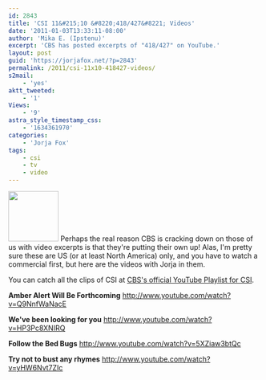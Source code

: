 ```yaml
---
id: 2843
title: 'CSI 11&#215;10 &#8220;418/427&#8221; Videos'
date: '2011-01-03T13:33:11-08:00'
author: 'Mika E. (Ipstenu)'
excerpt: 'CBS has posted excerpts of "418/427" on YouTube.'
layout: post
guid: 'https://jorjafox.net/?p=2843'
permalink: /2011/csi-11x10-418427-videos/
s2mail:
    - 'yes'
aktt_tweeted:
    - '1'
Views:
    - '9'
astra_style_timestamp_css:
    - '1634361970'
categories:
    - 'Jorja Fox'
tags:
    - csi
    - tv
    - video
---
```


<img src="//static.jorjafox.net/wordpress/2011/01/418-video-100x100.jpg" alt="" title="418-video" width="100" height="100" class="alignleft size-thumbnail wp-image-2844" /> Perhaps the real reason CBS is cracking down on those of us with video excerpts is that they're putting their own up! Alas, I'm pretty sure these are US (or at least North America) only, and you have to watch a commercial first, but here are the videos with Jorja in them.

You can catch all the clips of CSI at <a href="https://www.youtube.com/user/CSI">CBS's official YouTube Playlist for CSI</a>.

<strong>Amber Alert Will Be Forthcoming</strong>
http://www.youtube.com/watch?v=Q9NnfWaNacE

<strong>We've been looking for you</strong>
http://www.youtube.com/watch?v=HP3Pc8XNIRQ

<strong>Follow the Bed Bugs</strong>
http://www.youtube.com/watch?v=5XZiaw3btQc

<strong>Try not to bust any rhymes</strong>
http://www.youtube.com/watch?v=yHW6Nvt7ZIc
